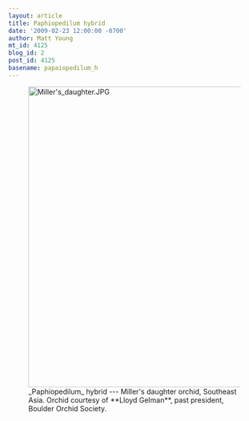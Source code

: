 ```yaml
---
layout: article
title: Paphiopedilum hybrid
date: '2009-02-23 12:00:00 -0700'
author: Matt Young
mt_id: 4125
blog_id: 2
post_id: 4125
basename: papaiopedilum_h
---
```

<figure>
<a href="http://en.wikipedia.org/wiki/Orchid"><img src="http://pandasthumb.org/archives/2009/02/01/Miller%27s_daughter.JPG" alt="Miller&apos;s_daughter.JPG" width="600" /></a>
<figcaption markdown="span">_Paphiopedilum_ hybrid --- Miller's daughter orchid, Southeast Asia.  Orchid courtesy of **Lloyd Gelman**, past president, Boulder Orchid Society.

</figcaption>
</figure>
